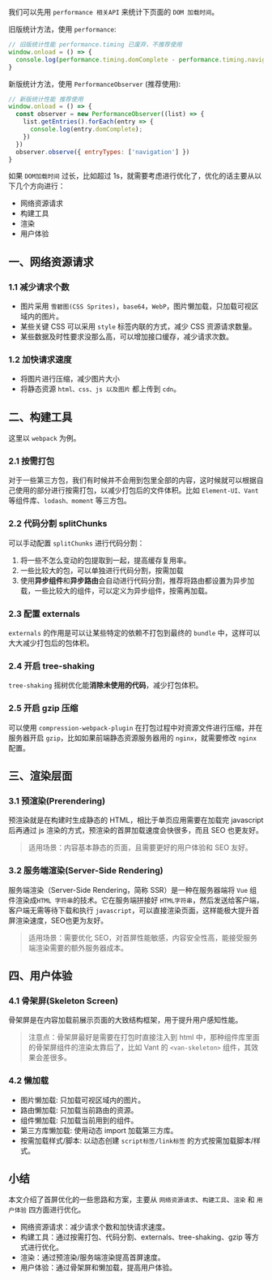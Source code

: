 <!-- 标题： 面试官：首屏加载速度慢怎么办？ -->

我们可以先用 `performance 相关API` 来统计下页面的 `DOM 加载时间`。

旧版统计方法，使用 `performance`:
```js
// 旧版统计性能 performance.timing 已废弃，不推荐使用
window.onload = () => {
  console.log(performance.timing.domComplete - performance.timing.navigationStart);
}
```

新版统计方法，使用 `PerformanceObserver` (推荐使用):

```js
// 新版统计性能 推荐使用
window.onload = () => {
  const observer = new PerformanceObserver((list) => {
    list.getEntries().forEach(entry => {
      console.log(entry.domComplete);
    })
  })
  observer.observe({ entryTypes: ['navigation'] })
}
```

如果 `DOM加载时间` 过长，比如超过 1s，就需要考虑进行优化了，优化的话主要从以下几个方向进行：
- 网络资源请求
- 构建工具
- 渲染
- 用户体验

## 一、网络资源请求
### 1.1 减少请求个数
- 图片采用 `雪碧图(CSS Sprites)`，`base64`，`WebP`，图片懒加载，只加载可视区域内的图片。
- 某些关键 CSS 可以采用 `style` 标签内联的方式，减少 CSS 资源请求数量。
- 某些数据及时性要求没那么高，可以增加接口缓存，减少请求次数。

### 1.2 加快请求速度
- 将图片进行压缩，减少图片大小
- 将静态资源 `html、css、js 以及图片` 都上传到 `cdn`。

## 二、构建工具
这里以 `webpack` 为例。
### 2.1 按需打包
对于一些第三方包，我们有时候并不会用到包里全部的内容，这时候就可以根据自己使用的部分进行按需打包，以减少打包后的文件体积。比如 `Element-UI、Vant` 等组件库、`lodash、moment` 等三方包。

### 2.2 代码分割 splitChunks
可以手动配置 `splitChunks` 进行代码分割：
1. 将一些不怎么变动的包提取到一起，提高缓存复用率。
2. 一些比较大的包，可以单独进行代码分割，按需加载
3. 使用**异步组件**和**异步路由**会自动进行代码分割，推荐将路由都设置为异步加载，一些比较大的组件，可以定义为异步组件，按需再加载。

### 2.3 配置 externals
`externals` 的作用是可以让某些特定的依赖不打包到最终的 `bundle` 中，这样可以大大减少打包后的包体积。

### 2.4 开启 tree-shaking
`tree-shaking` 摇树优化能**消除未使用的代码**，减少打包体积。

### 2.5 开启 gzip 压缩

可以使用 `compression-webpack-plugin` 在打包过程中对资源文件进行压缩，并在服务器开启 `gzip`，比如如果前端静态资源服务器用的 `nginx`，就需要修改 `nginx` 配置。


## 三、渲染层面
### 3.1 预渲染(Prerendering)
预渲染就是在构建时生成静态的 HTML，相比于单页应用需要在加载完 javascript 后再通过 js 渲染的方式，预渲染的首屏加载速度会快很多，而且 SEO 也更友好。

> 适用场景：内容基本静态的页面，且需要更好的用户体验和 SEO 友好。

### 3.2 服务端渲染(Server-Side Rendering)
服务端渲染（Server-Side Rendering，简称 SSR）是一种在服务器端将 `Vue` 组件渲染成`HTML 字符串`的技术。它在服务端拼接好 `HTML字符串`，然后发送给客户端，客户端无需等待下载和执行 `javascript`，可以直接渲染页面，这样能极大提升首屏渲染速度，SEO也更为友好。

> 适用场景：需要优化 SEO，对首屏性能敏感，内容安全性高，能接受服务端渲染需要的额外服务器成本。


## 四、用户体验
### 4.1 骨架屏(Skeleton Screen)
骨架屏是在内容加载前展示页面的大致结构框架，用于提升用户感知性能。

> 注意点：骨架屏最好是需要在打包时直接注入到 html 中，那种组件库里面的骨架屏组件的渲染太靠后了，比如 Vant 的 `<van-skeleton>` 组件，其效果会差很多。

### 4.2 懒加载
- 图片懒加载: 只加载可视区域内的图片。
- 路由懒加载: 只加载当前路由的资源。
- 组件懒加载: 只加载当前用到的组件。
- 第三方库懒加载: 使用动态 import 加载第三方库。
- 按需加载样式/脚本: 以动态创建 `script标签/link标签` 的方式按需加载脚本/样式。

## 小结
本文介绍了首屏优化的一些思路和方案，主要从 `网络资源请求`、`构建工具`、`渲染` 和 `用户体验` 四方面进行优化。
- 网络资源请求：减少请求个数和加快请求速度。
- 构建工具：通过按需打包、代码分割、externals、tree-shaking、gzip 等方式进行优化。
- 渲染：通过预渲染/服务端渲染提高首屏速度。
- 用户体验：通过骨架屏和懒加载，提高用户体验。

